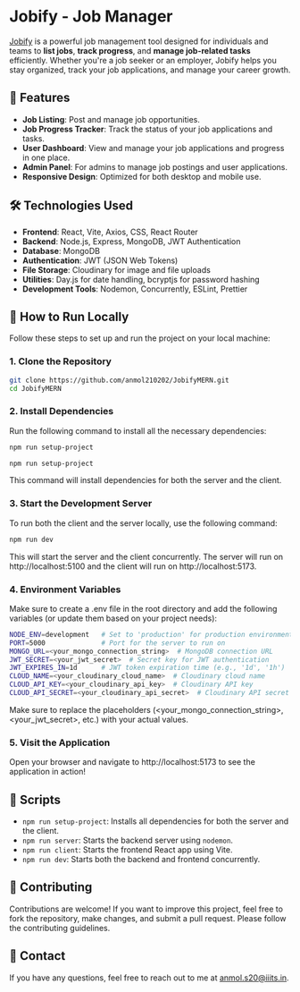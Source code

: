 # Jobify - Job Manager

[Jobify](https://jobify.live/) is a powerful job management tool designed for individuals and teams to **list jobs**, **track progress**, and **manage job-related tasks** efficiently. Whether you're a job seeker or an employer, Jobify helps you stay organized, track your job applications, and manage your career growth.

## 🚀 Features

- **Job Listing**: Post and manage job opportunities.
- **Job Progress Tracker**: Track the status of your job applications and tasks.
- **User Dashboard**: View and manage your job applications and progress in one place.
- **Admin Panel**: For admins to manage job postings and user applications.
- **Responsive Design**: Optimized for both desktop and mobile use.

## 🛠️ Technologies Used

- **Frontend**: React, Vite, Axios, CSS, React Router
- **Backend**: Node.js, Express, MongoDB, JWT Authentication
- **Database**: MongoDB
- **Authentication**: JWT (JSON Web Tokens)
- **File Storage**: Cloudinary for image and file uploads
- **Utilities**: Day.js for date handling, bcryptjs for password hashing
- **Development Tools**: Nodemon, Concurrently, ESLint, Prettier

## 🌱 How to Run Locally

Follow these steps to set up and run the project on your local machine:

### 1. Clone the Repository

```bash
git clone https://github.com/anmol210202/JobifyMERN.git
cd JobifyMERN
```
### 2. Install Dependencies

Run the following command to install all the necessary dependencies:

```bash
npm run setup-project
```

```bash
npm run setup-project
```
This command will install dependencies for both the server and the client.

### 3. Start the Development Server

To run both the client and the server locally, use the following command:

```bash
npm run dev
```
This will start the server and the client concurrently. The server will run on http://localhost:5100 and the client will run on http://localhost:5173.

### 4. Environment Variables

Make sure to create a .env file in the root directory and add the following variables (or update them based on your project needs):

```bash
NODE_ENV=development   # Set to 'production' for production environment
PORT=5000              # Port for the server to run on
MONGO_URL=<your_mongo_connection_string>  # MongoDB connection URL
JWT_SECRET=<your_jwt_secret>  # Secret key for JWT authentication
JWT_EXPIRES_IN=1d      # JWT token expiration time (e.g., '1d', '1h')
CLOUD_NAME=<your_cloudinary_cloud_name>  # Cloudinary cloud name
CLOUD_API_KEY=<your_cloudinary_api_key>  # Cloudinary API key
CLOUD_API_SECRET=<your_cloudinary_api_secret>  # Cloudinary API secret
```

Make sure to replace the placeholders (<your_mongo_connection_string>, <your_jwt_secret>, etc.) with your actual values.

### 5. Visit the Application

Open your browser and navigate to http://localhost:5173 to see the application in action!

## 📜 Scripts

- `npm run setup-project`: Installs all dependencies for both the server and the client.
- `npm run server`: Starts the backend server using `nodemon`.
- `npm run client`: Starts the frontend React app using Vite.
- `npm run dev`: Starts both the backend and frontend concurrently.

## 🤝 Contributing
Contributions are welcome! If you want to improve this project, feel free to fork the repository, make changes, and submit a pull request. Please follow the contributing guidelines.

## 💬 Contact
If you have any questions, feel free to reach out to me at anmol.s20@iiits.in.
